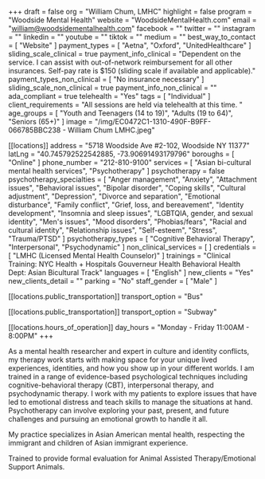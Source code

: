 +++
draft = false
org = "William Chum, LMHC"
highlight = false
program = "Woodside Mental Health"
website = "WoodsideMentalHealth.com"
email = "william@woodsidementalhealth.com"
facebook = ""
twitter = ""
instagram = ""
linkedin = ""
youtube = ""
tiktok = ""
medium = ""
best_way_to_contact = [ "Website" ]
payment_types = [ "Aetna", "Oxford", "UnitedHealthcare" ]
sliding_scale_clinical = true
payment_info_clinical = "Dependent on the service.  I can assist with out-of-network reimbursement for all other insurances. Self-pay rate is $150 (sliding scale if available and applicable)."
payment_types_non_clinical = [ "No insurance necessary" ]
sliding_scale_non_clinical = true
payment_info_non_clinical = ""
ada_compliant = true
telehealth = "Yes"
tags = [ "Individual" ]
client_requirements = "All sessions are held via telehealth at this time. "
age_groups = [
  "Youth and Teenagers (14 to 19)",
  "Adults (19 to 64)",
  "Seniors (65+)"
]
image = "/img/EC0472C1-1310-490F-B9FF-066785BBC238 - William Chum LMHC.jpeg"

[[locations]]
address = "5718 Woodside Ave #2-102, Woodside NY 11377"
latLng = "40.745792522542885, -73.90691493179796"
boroughs = [ "Online" ]
phone_number = "212-810-9100"
services = [ "Asian bi-cultural mental health services", "Psychotherapy" ]
psychotherapy = false
psychotherapy_specialties = [
  "Anger management",
  "Anxiety",
  "Attachment issues",
  "Behavioral issues",
  "Bipolar disorder",
  "Coping skills",
  "Cultural adjustment",
  "Depression",
  "Divorce and separation",
  "Emotional disturbance",
  "Family conflict",
  "Grief, loss, and bereavement",
  "Identity development",
  "Insomnia and sleep issues",
  "LGBTQIA, gender, and sexual identity",
  "Men's issues",
  "Mood disorders",
  "Phobias/fears",
  "Racial and cultural identity",
  "Relationship issues",
  "Self-esteem",
  "Stress",
  "Trauma/PTSD"
]
psychotherapy_types = [
  "Cognitive Behavioral Therapy",
  "Interpersonal",
  "Psychodynamic"
]
non_clinical_services = [ ]
credentials = [ "LMHC (Licensed Mental Health Counselor)" ]
trainings = "Clinical Training: NYC Health + Hospitals Gouverneur Health Behavioral Health Dept: Asian Bicultural Track"
languages = [ "English" ]
new_clients = "Yes"
new_clients_detail = ""
parking = "No"
staff_gender = [ "Male" ]

  [[locations.public_transportation]]
  transport_option = "Bus"

  [[locations.public_transportation]]
  transport_option = "Subway"

  [[locations.hours_of_operation]]
  day_hours = "Monday - Friday 11:00AM - 8:00PM"
+++

As a mental health researcher and expert in culture and identity conflicts, my therapy work starts with making space for your unique lived experiences, identities, and how you show up in your different worlds. I am trained in a range of evidence-based psychological techniques including cognitive-behavioral therapy (CBT), interpersonal therapy, and psychodynamic therapy. I work with my patients to explore issues that have led to emotional distress and teach skills to manage the situations at hand. Psychotherapy can involve exploring your past, present, and future challenges and pursuing an emotional growth to handle it all.

My practice specializes in Asian American mental health, respecting the immigrant and children of Asian immigrant experience.

Trained to provide formal evaluation for Animal Assisted Therapy/Emotional Support Animals.
